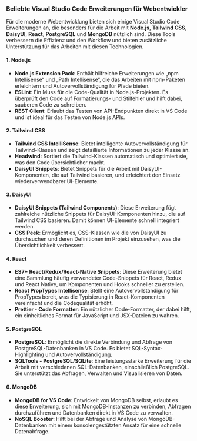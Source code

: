### Beliebte Visual Studio Code Erweiterungen für Webentwickler

Für die moderne Webentwicklung bieten sich einige Visual Studio Code Erweiterungen an, die besonders für die Arbeit mit **Node.js**, **Tailwind CSS**, **DaisyUI**, **React**, **PostgreSQL** und **MongoDB** nützlich sind. Diese Tools verbessern die Effizienz und den Workflow und bieten zusätzliche Unterstützung für das Arbeiten mit diesen Technologien.

#### 1. **Node.js**

- **Node.js Extension Pack**: Enthält hilfreiche Erweiterungen wie „npm Intellisense“ und „Path Intellisense“, die das Arbeiten mit npm-Paketen erleichtern und Autovervollständigung für Pfade bieten.
- **ESLint**: Ein Muss für die Code-Qualität in Node.js-Projekten. Es überprüft den Code auf Formatierungs- und Stilfehler und hilft dabei, sauberen Code zu schreiben.
- **REST Client**: Erlaubt das Testen von API-Endpunkten direkt in VS Code und ist ideal für das Testen von Node.js APIs.

#### 2. **Tailwind CSS**

- **Tailwind CSS IntelliSense**: Bietet intelligente Autovervollständigung für Tailwind-Klassen und zeigt detaillierte Informationen zu jeder Klasse an.
- **Headwind**: Sortiert die Tailwind-Klassen automatisch und optimiert sie, was den Code übersichtlicher macht.
- **DaisyUI Snippets**: Bietet Snippets für die Arbeit mit DaisyUI-Komponenten, die auf Tailwind basieren, und erleichtert den Einsatz wiederverwendbarer UI-Elemente.

#### 3. **DaisyUI**

- **DaisyUI Snippets (Tailwind Components)**: Diese Erweiterung fügt zahlreiche nützliche Snippets für DaisyUI-Komponenten hinzu, die auf Tailwind CSS basieren. Damit können UI-Elemente schnell integriert werden.
- **CSS Peek**: Ermöglicht es, CSS-Klassen wie die von DaisyUI zu durchsuchen und deren Definitionen im Projekt einzusehen, was die Übersichtlichkeit verbessert.

#### 4. **React**

- **ES7+ React/Redux/React-Native Snippets**: Diese Erweiterung bietet eine Sammlung häufig verwendeter Code-Snippets für React, Redux und React Native, um Komponenten und Hooks schneller zu erstellen.
- **React PropTypes Intellisense**: Stellt eine Autovervollständigung für PropTypes bereit, was die Typisierung in React-Komponenten vereinfacht und die Codequalität erhöht.
- **Prettier - Code Formatter**: Ein nützlicher Code-Formatter, der dabei hilft, ein einheitliches Format für JavaScript und JSX-Dateien zu wahren.

#### 5. **PostgreSQL**

- **PostgreSQL**: Ermöglicht die direkte Verbindung und Abfrage von PostgreSQL-Datenbanken in VS Code. Es bietet SQL-Syntax-Highlighting und Autovervollständigung.
- **SQLTools - PostgreSQL/SQLite**: Eine leistungsstarke Erweiterung für die Arbeit mit verschiedenen SQL-Datenbanken, einschließlich PostgreSQL. Sie unterstützt das Abfragen, Verwalten und Visualisieren von Daten.

#### 6. **MongoDB**

- **MongoDB for VS Code**: Entwickelt von MongoDB selbst, erlaubt es diese Erweiterung, sich mit MongoDB-Instanzen zu verbinden, Abfragen durchzuführen und Datenbanken direkt in VS Code zu verwalten.
- **NoSQL Booster**: Hilft bei der Abfrage und Analyse von MongoDB-Datenbanken mit einem konsolengestützten Ansatz für eine schnelle Datenabfrage.